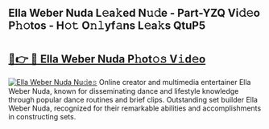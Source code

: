 ## Ella Weber Nuda L𝚎a𝚔ed N𝚞𝚍e - Part-YZQ Vi𝚍𝚎o P𝚑𝚘tos - H𝚘𝚝 O𝚗𝚕yf𝚊ns L𝚎a𝚔s QtuP5

# <h2><a href="http://kf7b1us.oniu.top/?m=Ella+Weber+Nuda">🔗👉 🔴 Ella Weber Nuda P𝚑ot𝚘𝚜 V𝚒d𝚎o</a></h2>

[![Ella Weber Nuda Nu𝚍e𝚜](https://i.imgur.com/0qMVB7G.gif)](http://kf7b1us.oniu.top/?m=Ella+Weber+Nuda)
Online creator and multimedia entertainer Ella Weber Nuda, known for disseminating dance and lifestyle knowledge through popular dance routines and brief clips. Outstanding set builder Ella Weber Nuda, recognized for their remarkable abilities and accomplishments in constructing sets.  
